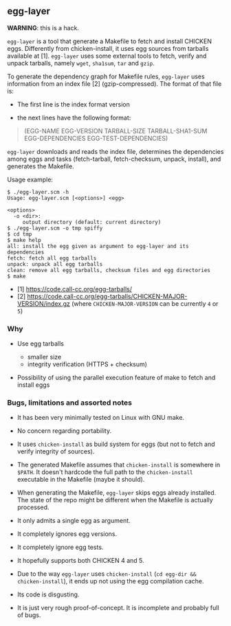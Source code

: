 ## egg-layer

**WARNING**: this is a hack.

`egg-layer` is a tool that generate a Makefile to fetch and install
CHICKEN eggs.  Differently from chicken-install, it uses egg sources
from tarballs available at [1].  `egg-layer` uses some external tools
to fetch, verify and unpack tarballs, namely `wget`, `sha1sum`, `tar`
and `gzip`.

To generate the dependency graph for Makefile rules, `egg-layer` uses
information from an index file [2] (gzip-compressed).  The format of
that file is:

* The first line is the index format version

* the next lines have the following format:

> (EGG-NAME EGG-VERSION TARBALL-SIZE TARBALL-SHA1-SUM EGG-DEPENDENCIES EGG-TEST-DEPENDENCIES)

`egg-layer` downloads and reads the index file, determines the
dependencies among eggs and tasks (fetch-tarball, fetch-checksum,
unpack, install), and generates the Makefile.

Usage example:

    $ ./egg-layer.scm -h
    Usage: egg-layer.scm [<options>] <egg>

    <options>
      -o <dir>:
         output directory (default: current directory)
    $ ./egg-layer.scm -o tmp spiffy
    $ cd tmp
    $ make help
    all: install the egg given as argument to egg-layer and its dependencies
    fetch: fetch all egg tarballs
    unpack: unpack all egg tarballs
    clean: remove all egg tarballs, checksum files and egg directories
    $ make

* [1] https://code.call-cc.org/egg-tarballs/
* [2] https://code.call-cc.org/egg-tarballs/CHICKEN-MAJOR-VERSION/index.gz
      (where `CHICKEN-MAJOR-VERSION` can be currently `4` or `5`)


### Why

* Use egg tarballs
  * smaller size
  * integrity verification (HTTPS + checksum)

* Possibility of using the parallel execution feature of make to fetch
  and install eggs


### Bugs, limitations and assorted notes

* It has been very minimally tested on Linux with GNU make.

* No concern regarding portability.

* It uses `chicken-install` as build system for eggs (but not to fetch
  and verify integrity of sources).

* The generated Makefile assumes that `chicken-install` is somewhere
  in `$PATH`.  It doesn't hardcode the full path to the
  `chicken-install` executable in the Makefile (maybe it should).

* When generating the Makefile, `egg-layer` skips eggs already
  installed.  The state of the repo might be different when the
  Makefile is actually processed.

* It only admits a single egg as argument.

* It completely ignores egg versions.

* It completely ignore egg tests.

* It hopefully supports both CHICKEN 4 and 5.

* Due to the way `egg-layer` uses `chicken-install`
  (`cd egg-dir && chicken-install`), it ends up not using the
  egg compilation cache.

* Its code is disgusting.

* It is just very rough proof-of-concept.  It is incomplete and
  probably full of bugs.
